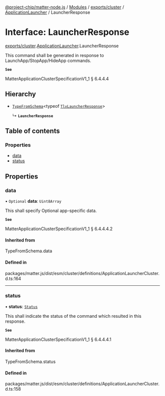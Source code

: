 [@project-chip/matter-node.js](../README.md) / [Modules](../modules.md) / [exports/cluster](../modules/exports_cluster.md) / [ApplicationLauncher](../modules/exports_cluster.ApplicationLauncher.md) / LauncherResponse

# Interface: LauncherResponse

[exports/cluster](../modules/exports_cluster.md).[ApplicationLauncher](../modules/exports_cluster.ApplicationLauncher.md).LauncherResponse

This command shall be generated in response to LaunchApp/StopApp/HideApp commands.

**`See`**

MatterApplicationClusterSpecificationV1_1 § 6.4.4.4

## Hierarchy

- [`TypeFromSchema`](../modules/exports_tlv.md#typefromschema)\<typeof [`TlvLauncherResponse`](../modules/exports_cluster.ApplicationLauncher.md#tlvlauncherresponse)\>

  ↳ **`LauncherResponse`**

## Table of contents

### Properties

- [data](exports_cluster.ApplicationLauncher.LauncherResponse.md#data)
- [status](exports_cluster.ApplicationLauncher.LauncherResponse.md#status)

## Properties

### data

• `Optional` **data**: `Uint8Array`

This shall specify Optional app-specific data.

**`See`**

MatterApplicationClusterSpecificationV1_1 § 6.4.4.4.2

#### Inherited from

TypeFromSchema.data

#### Defined in

packages/matter.js/dist/esm/cluster/definitions/ApplicationLauncherCluster.d.ts:164

___

### status

• **status**: [`Status`](../enums/exports_cluster.ApplicationLauncher.Status.md)

This shall indicate the status of the command which resulted in this response.

**`See`**

MatterApplicationClusterSpecificationV1_1 § 6.4.4.4.1

#### Inherited from

TypeFromSchema.status

#### Defined in

packages/matter.js/dist/esm/cluster/definitions/ApplicationLauncherCluster.d.ts:158
